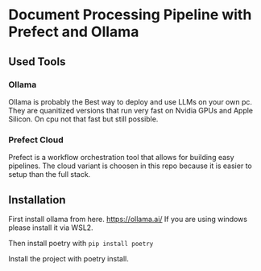 # Document Processing Pipeline with Prefect and Ollama

## Used Tools

### Ollama
Ollama is probably the Best way to deploy and use LLMs on your own pc. They are quanitized versions that run very fast on Nvidia GPUs and Apple Silicon. On cpu not that fast but still possible.

### Prefect Cloud

Prefect is a workflow orchestration tool that allows for building easy pipelines. The cloud variant is choosen in this repo because it is easier to setup than the full stack. 

## Installation

First install ollama from here. 
https://ollama.ai/ 
If you are using windows please install it via WSL2.

Then install poetry with
```pip install poetry```

Install the project with poetry install.
